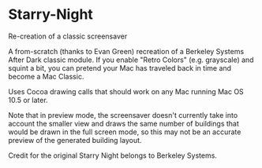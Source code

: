 # Starry-Night
Re-creation of a classic screensaver

A from-scratch (thanks to Evan Green) recreation of a Berkeley Systems After Dark classic
module.  If you enable "Retro Colors" (e.g. grayscale) and squint a bit, you can
pretend your Mac has traveled back in time and become a Mac Classic.

Uses Cocoa drawing calls that should work on any Mac running Mac OS 10.5 or later.

Note that in preview mode, the screensaver doesn't currently take into account the
smaller view and draws the same number of buildings that would be drawn in the full
screen mode, so this may not be an accurate preview of the generated building layout.

Credit for the original Starry Night belongs to Berkeley Systems.
